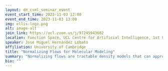 ```yaml
---
layout: dm_csml_seminar_event
event_start_time: 2023-11-03 12:00
event_end_time: 2023-11-03 13:00
img: ellis-logo.png
alt: image-alt
join_link: https://ucl.zoom.us/j/97245943682
location: Function Space, UCL Centre for Artificial Intelligence, 1st Floor, 90 High Holborn, London WC1V 6BH
speaker: José Miguel Hernández Lobato
affiliation: University of Cambridge
title: "Normalizing Flows for Molecular Modeling"
summary: "Normalizing flows are tractable density models that can approximate complicated target distributions, e.g. Boltzmann distributions of physical systems. However, current methods for training flows either suffer from mode-seeking behavior, use samples from the target generated beforehand by expensive MCMC methods, or use stochastic losses that have high variance. To avoid these problems, we augment flows with annealed importance sampling (AIS) and minimize the mass-covering α-divergence with α=2, which minimizes importance weight variance. Our method, Flow AIS Bootstrap (FAB), uses AIS to generate samples in regions where the flow is a poor approximation of the target, facilitating the discovery of new modes. We apply FAB to multimodal targets and show that we can approximate them very accurately where previous methods fail. To the best of our knowledge, we are the first to learn the Boltzmann distribution of the alanine dipeptide molecule using only the unnormalized target density, without access to samples generated via Molecular Dynamics (MD) simulations: FAB produces better results than training via maximum likelihood on MD samples while using 100 times fewer target evaluations. After reweighting the samples, we obtain unbiased histograms of dihedral angles that are almost identical to the ground truth."
bio: ""
---
```

